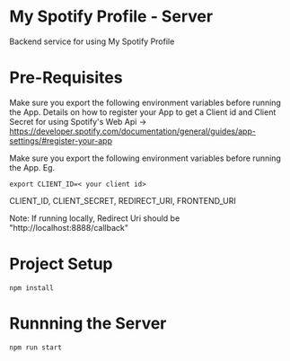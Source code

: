 # My Spotify Profile - Server
Backend service for using My Spotify Profile

# Pre-Requisites
Make sure you export the following environment variables before running the App. 
Details on how to register your App to get a Client id and Client Secret for using Spotify's Web Api -> 
https://developer.spotify.com/documentation/general/guides/app-settings/#register-your-app

Make sure you export the following environment variables before running the App. 
Eg. 
```
export CLIENT_ID=< your client id> 
```
CLIENT_ID,
CLIENT_SECRET,
REDIRECT_URI,
FRONTEND_URI

Note: If running locally, 
Redirect Uri should be "http://localhost:8888/callback"

# Project Setup
```
npm install
```

# Runnning the Server

```
npm run start
```
